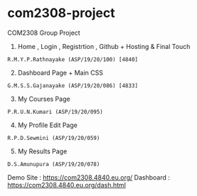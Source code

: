 # com2308-project
COM2308 Group Project


01. Home , Login , Registrtion , Github + Hosting & Final Touch
```
R.M.Y.P.Rathnayake (ASP/19/20/100) [4840]
```

02. Dashboard Page + Main CSS
```
G.M.S.S.Gajanayake (ASP/19/20/086) [4833]
```

03. My Courses Page 
```
P.R.U.N.Kumari (ASP/19/20/095) 
```

04.  My Profile Edit Page
```
R.P.D.Sewmini (ASP/19/20/059)
```

05. My Results Page
```
D.S.Amunupura (ASP/19/20/078)
```


Demo Site : https://com2308.4840.eu.org/
Dashboard : https://com2308.4840.eu.org/dash.html

